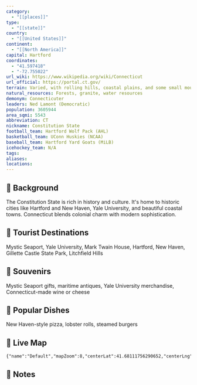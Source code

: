 ```yaml
---
category:
  - "[[places]]"
type:
  - "[[state]]"
country:
  - "[[United States]]"
continent:
  - "[[North America]]"
capital: Hartford
coordinates:
  - "41.597418"
  - "-72.755022"
url_wiki: https://www.wikipedia.org/wiki/Connecticut
url_official: https://portal.ct.gov/
terrain: Varied, with rolling hills, coastal plains, and some small mountains.
natural_resources: Forests, granite, water resources
demonym: Connecticuter
leaders: Ned Lamont (Democratic)
population: 3605944
area_sqmi: 5543
abbreviation: CT
nickname: Constitution State
football_team: Hartford Wolf Pack (AHL)
basketball_team: UConn Huskies (NCAA)
baseball_team: Hartford Yard Goats (MiLB)
icehockey_team: N/A
tags: 
aliases: 
locations:
---
```

## 🌱 Background
The Constitution State is rich in history and culture. It's home to historic cities like Hartford and New Haven, Yale University, and beautiful coastal towns. Connecticut blends colonial charm with modern sophistication.

## 📌 Tourist Destinations
Mystic Seaport, Yale University, Mark Twain House, Hartford, New Haven, Gillette Castle State Park, Litchfield Hills

## 🎁 Souvenirs
Mystic Seaport gifts, maritime antiques, Yale University merchandise, Connecticut-made wine or cheese

## 🍲 Popular Dishes
New Haven-style pizza, lobster rolls, steamed burgers

## 📡 Live Map
```mapview
{"name":"Default","mapZoom":8,"centerLat":41.68111756290652,"centerLng":-72.73499731004492,"query":"","chosenMapSource":0}
```

## 📒 Notes

